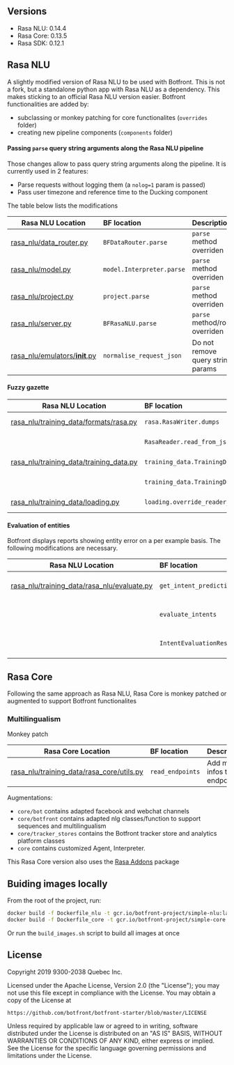 ## Versions
* Rasa NLU: 0.14.4
* Rasa Core: 0.13.5
* Rasa SDK: 0.12.1

## Rasa NLU

A slightly modified version of Rasa NLU to be used with Botfront.
This is not a fork, but a standalone python app with Rasa NLU as a dependency. 
This makes sticking to an official Rasa NLU version easier.
Botfront functionalities are added by:
- subclassing or monkey patching for core functionalites (`overrides` folder)
- creating new pipeline components (`components` folder)
 

#### Passing `parse` query string arguments along the Rasa NLU pipeline
Those changes allow to pass query string arguments along the pipeline. It is currently used in 2 features:
- Parse requests without logging them (a `nolog=1` param is passed)
- Pass user timezone and reference time to the Ducking component

The table below lists the modifications

| Rasa NLU Location                                                                                      | BF location                    | Description                       |
| ------------------------------------------------------------------------------------------------------ |:-------------------------------| :-------------------------------- |
| [rasa_nlu/data_router.py](https://github.com/RasaHQ/rasa_nlu/blob/0.14.4/rasa_nlu/data_router.py)      | `BFDataRouter.parse`           | `parse` method overriden          |
| [rasa_nlu/model.py](https://github.com/RasaHQ/rasa_nlu/blob/0.14.4/rasa_nlu/model.py)                  | `model.Interpreter.parse`      | `parse` method overriden          |
| [rasa_nlu/project.py](https://github.com/RasaHQ/rasa_nlu/blob/0.14.4/rasa_nlu/project.py)              | `project.parse`                | `parse` method overriden          |
| [rasa_nlu/server.py](https://github.com/RasaHQ/rasa_nlu/blob/0.14.4/rasa_nlu/server.py)                | `BFRasaNLU.parse`              | `parse` method/route overriden    |
| [rasa_nlu/emulators/__init__.py](https://github.com/RasaHQ/rasa_nlu/blob/0.14.4/rasa_nlu/emulators/__init__.py) | `normalise_request_json` | Do not remove query string params    |


 
#### Fuzzy gazette

| Rasa NLU Location                                                                                                                  | BF location                            | Description                 |
| ---------------------------------------------------------------------------------------------------------------------------------- |:---------------------------------------| :-------------------------- |
| [rasa_nlu/training_data/formats/rasa.py](https://github.com/RasaHQ/rasa_nlu/blob/0.14.4/rasa_nlu/training_data/formats/rasa.py)    | `rasa.RasaWriter.dumps`                | fuzzy_gazette support       |
|                                                                                                                                    | `RasaReader.read_from_json`            | fuzzy_gazette support       |
| [rasa_nlu/training_data/training_data.py](https://github.com/RasaHQ/rasa_nlu/blob/0.14.4/rasa_nlu/training_data/training_data.py)  | `training_data.TrainingData.__init__`  | fuzzy_gazette support       |
|                                                                                                                                    | `training_data.TrainingData.merge`     | fuzzy_gazette support       |   
| [rasa_nlu/training_data/loading.py](https://github.com/RasaHQ/rasa_nlu/blob/0.14.4/rasa_nlu/training_data/loading.py)              | `loading.override_reader_factory`      | fuzzy_gazette support       |


#### Evaluation of entities

Botfront displays reports showing entity error on a per example basis. The following modifications are necessary.

| Rasa NLU Location                                                                                                                  | BF location                            | Description                 |
| ---------------------------------------------------------------------------------------------------------------------------------- |:---------------------------------------| :-------------------------- |
| [rasa_nlu/training_data/rasa_nlu/evaluate.py](https://github.com/RasaHQ/rasa_nlu/blob/0.14.4/rasa_nlu/evaluate.py)                 | `get_intent_predictions`               | Add entities to predictions |
|                                                                                                                                    | `evaluate_intents`                     | Add entities to predictions |
|                                                                                                                                    | `IntentEvaluationResult`               | Add entities to predictions |

## Rasa Core

Following the same approach as Rasa NLU, Rasa Core is monkey patched or augmented to support Botfront functionalites

### Multilingualism

Monkey patch

| Rasa Core Location                                                                                                                  | BF location                            | Description                   |
| ----------------------------------------------------------------------------------------------------------------------------------  |:---------------------------------------| :--------------------------   |
| [rasa_nlu/training_data/rasa_core/utils.py](https://github.com/RasaHQ/rasa_core/blob/0.13.5/rasa_core/utils.py)                     | `read_endpoints`                       | Add models infos to endpoints |

Augmentations:

- `core/bot` contains adapted facebook and webchat channels
- `core/botfront` contains adapted nlg classes/function to support sequences and multilingualism
- `core/tracker_stores` contains the Botfront tracker store and analytics platform classes
- `core` contains customized Agent, Interpreter.

This Rasa Core version also uses the [Rasa Addons](https://github.com/mrbot-ai/rasa-addons) package

## Buiding images locally
From the root of the project, run:
```bash
docker build -f Dockerfile_nlu -t gcr.io/botfront-project/simple-nlu:latest .
docker build -f Dockerfile_core -t gcr.io/botfront-project/simple-core:latest .
```
Or run the `build_images.sh` script to build all images at once


## License

Copyright 2019 9300-2038 Quebec Inc.

Licensed under the Apache License, Version 2.0 (the "License");
you may not use this file except in compliance with the License.
You may obtain a copy of the License at

    https://github.com/botfront/botfront-starter/blob/master/LICENSE

Unless required by applicable law or agreed to in writing, software
distributed under the License is distributed on an "AS IS" BASIS,
WITHOUT WARRANTIES OR CONDITIONS OF ANY KIND, either express or implied.
See the License for the specific language governing permissions and
limitations under the License.
